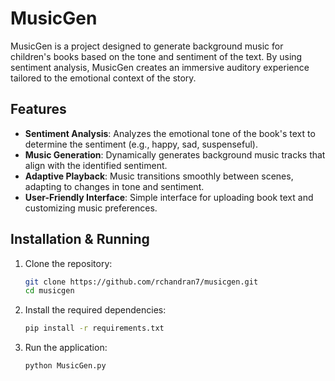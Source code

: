 # MusicGen

MusicGen is a project designed to generate background music for children's books based on the tone and sentiment of the text. By using sentiment analysis, MusicGen creates an immersive auditory experience tailored to the emotional context of the story.

## Features

- **Sentiment Analysis**: Analyzes the emotional tone of the book's text to determine the sentiment (e.g., happy, sad, suspenseful).
- **Music Generation**: Dynamically generates background music tracks that align with the identified sentiment.
- **Adaptive Playback**: Music transitions smoothly between scenes, adapting to changes in tone and sentiment.
- **User-Friendly Interface**: Simple interface for uploading book text and customizing music preferences.

## Installation & Running

1. Clone the repository:
   ```bash
   git clone https://github.com/rchandran7/musicgen.git
   cd musicgen
2. Install the required dependencies:
   ```bash
   pip install -r requirements.txt
2. Run the application:
   ```bash
   python MusicGen.py
    
